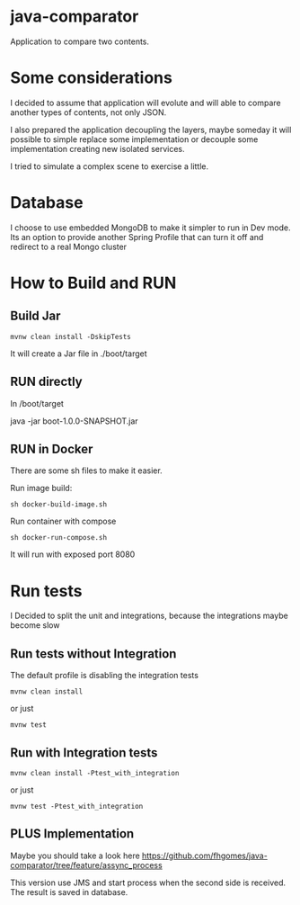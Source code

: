# java-comparator

Application to compare two contents.

# Some considerations

I decided to assume that application will evolute and will able 
to compare another types of contents, not only JSON.

I also prepared the application decoupling the layers, 
maybe someday it will possible to simple replace some implementation or decouple 
some implementation creating new isolated services.

I tried to simulate a complex scene to exercise a little.

# Database

I choose to use embedded MongoDB to make it simpler to run in Dev mode.
Its an option to provide another Spring Profile that can turn it off and redirect to a real Mongo cluster

# How to Build and RUN

## Build Jar

    mvnw clean install -DskipTests

It will create a Jar file in ./boot/target

## RUN directly

In /boot/target

java -jar boot-1.0.0-SNAPSHOT.jar

## RUN in Docker

There are some sh files to make it easier.

Run image build:
    
    sh docker-build-image.sh
    
Run container with compose

    sh docker-run-compose.sh
    
It will run with exposed port 8080

# Run tests

I Decided to split the unit and integrations, because the integrations maybe become slow

## Run tests without Integration

The default profile is disabling the integration tests

    mvnw clean install
    
or just

    mvnw test
    
## Run with Integration tests

    mvnw clean install -Ptest_with_integration
    
or just

    mvnw test -Ptest_with_integration
    
## PLUS Implementation

Maybe you should take a look here https://github.com/fhgomes/java-comparator/tree/feature/assync_process

This version use JMS and start process when the second side is received.
The result is saved in database.